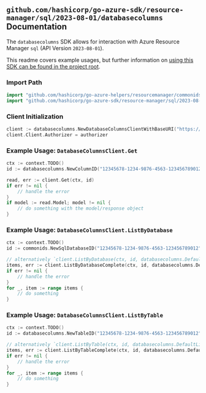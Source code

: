 
## `github.com/hashicorp/go-azure-sdk/resource-manager/sql/2023-08-01/databasecolumns` Documentation

The `databasecolumns` SDK allows for interaction with Azure Resource Manager `sql` (API Version `2023-08-01`).

This readme covers example usages, but further information on [using this SDK can be found in the project root](https://github.com/hashicorp/go-azure-sdk/tree/main/docs).

### Import Path

```go
import "github.com/hashicorp/go-azure-helpers/resourcemanager/commonids"
import "github.com/hashicorp/go-azure-sdk/resource-manager/sql/2023-08-01/databasecolumns"
```


### Client Initialization

```go
client := databasecolumns.NewDatabaseColumnsClientWithBaseURI("https://management.azure.com")
client.Client.Authorizer = authorizer
```


### Example Usage: `DatabaseColumnsClient.Get`

```go
ctx := context.TODO()
id := databasecolumns.NewColumnID("12345678-1234-9876-4563-123456789012", "example-resource-group", "serverName", "databaseName", "schemaName", "tableName", "columnName")

read, err := client.Get(ctx, id)
if err != nil {
	// handle the error
}
if model := read.Model; model != nil {
	// do something with the model/response object
}
```


### Example Usage: `DatabaseColumnsClient.ListByDatabase`

```go
ctx := context.TODO()
id := commonids.NewSqlDatabaseID("12345678-1234-9876-4563-123456789012", "example-resource-group", "serverName", "databaseName")

// alternatively `client.ListByDatabase(ctx, id, databasecolumns.DefaultListByDatabaseOperationOptions())` can be used to do batched pagination
items, err := client.ListByDatabaseComplete(ctx, id, databasecolumns.DefaultListByDatabaseOperationOptions())
if err != nil {
	// handle the error
}
for _, item := range items {
	// do something
}
```


### Example Usage: `DatabaseColumnsClient.ListByTable`

```go
ctx := context.TODO()
id := databasecolumns.NewTableID("12345678-1234-9876-4563-123456789012", "example-resource-group", "serverName", "databaseName", "schemaName", "tableName")

// alternatively `client.ListByTable(ctx, id, databasecolumns.DefaultListByTableOperationOptions())` can be used to do batched pagination
items, err := client.ListByTableComplete(ctx, id, databasecolumns.DefaultListByTableOperationOptions())
if err != nil {
	// handle the error
}
for _, item := range items {
	// do something
}
```
